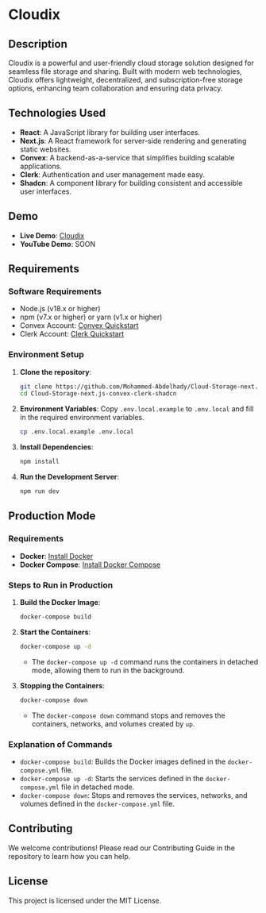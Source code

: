 # Cloudix

## Description

Cloudix is a powerful and user-friendly cloud storage solution designed for seamless file storage and sharing. Built with modern web technologies, Cloudix offers lightweight, decentralized, and subscription-free storage options, enhancing team collaboration and ensuring data privacy.

## Technologies Used

- **React**: A JavaScript library for building user interfaces.
- **Next.js**: A React framework for server-side rendering and generating static websites.
- **Convex**: A backend-as-a-service that simplifies building scalable applications.
- **Clerk**: Authentication and user management made easy.
- **Shadcn**: A component library for building consistent and accessible user interfaces.

## Demo

- **Live Demo**: [Cloudix](https://cloudix.vercel.app/)
- **YouTube Demo**: SOON

## Requirements

### Software Requirements

- Node.js (v18.x or higher)
- npm (v7.x or higher) or yarn (v1.x or higher)
- Convex Account: [Convex Quickstart](https://docs.convex.dev/quickstart/nextjs)
- Clerk Account: [Clerk Quickstart](https://clerk.com/docs/quickstarts/nextjs)

### Environment Setup

1. **Clone the repository**:

   ```bash
   git clone https://github.com/Mohammed-Abdelhady/Cloud-Storage-next.js-convex-clerk-shadcn.git
   cd Cloud-Storage-next.js-convex-clerk-shadcn
   ```

2. **Environment Variables**:
   Copy `.env.local.example` to `.env.local` and fill in the required environment variables.

   ```bash
   cp .env.local.example .env.local
   ```

3. **Install Dependencies**:

   ```bash
   npm install
   ```

4. **Run the Development Server**:
   ```bash
   npm run dev
   ```

## Production Mode

### Requirements

- **Docker**: [Install Docker](https://docs.docker.com/engine/install/)
- **Docker Compose**: [Install Docker Compose](https://docs.docker.com/compose/install/linux/)

### Steps to Run in Production

1. **Build the Docker Image**:

   ```bash
   docker-compose build
   ```

2. **Start the Containers**:

   ```bash
   docker-compose up -d
   ```

   - The `docker-compose up -d` command runs the containers in detached mode, allowing them to run in the background.

3. **Stopping the Containers**:

   ```bash
   docker-compose down
   ```

   - The `docker-compose down` command stops and removes the containers, networks, and volumes created by `up`.

### Explanation of Commands

- `docker-compose build`: Builds the Docker images defined in the `docker-compose.yml` file.
- `docker-compose up -d`: Starts the services defined in the `docker-compose.yml` file in detached mode.
- `docker-compose down`: Stops and removes the services, networks, and volumes defined in the `docker-compose.yml` file.

## Contributing

We welcome contributions! Please read our Contributing Guide in the repository to learn how you can help.

## License

This project is licensed under the MIT License.
